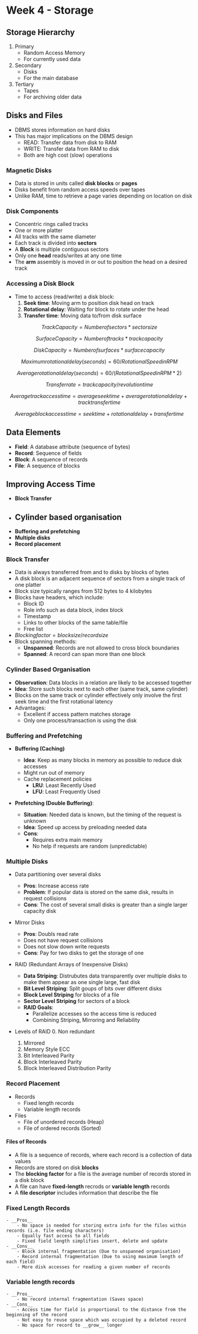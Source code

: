 # Week 4 - Storage

## Storage Hierarchy

1. Primary
    - Random Access Memory
    - For currently used data
2. Secondary
    - Disks
    - For the main database
3. Tertiary
    - Tapes
    - For archiving older data

## Disks and Files
- DBMS stores information on hard disks
- This has major implications on the DBMS design
    - READ: Transfer data from disk to RAM
    - WRITE: Transfer data from RAM to disk
    - Both are high cost (slow) operations

### Magnetic Disks
- Data is stored in units called __disk blocks__ or __pages__
- Disks benefit from random access speeds over tapes
- Unlike RAM, time to retrieve a page varies depending on location on disk

### Disk Components
- Concentric rings called tracks
- One or more platter
- All tracks with the same diameter
- Each track is divided into __sectors__
- A __Block__ is multiple contiguous sectors
- Only one __head__ reads/writes at any one time
- The __arm__ assembly is moved in or out to position the head on a desired track

### Accessing a Disk Block
- Time to access (read/write) a disk block:
    1. __Seek time__: Moving arm to position disk head on track
    2. __Rotational delay__: Waiting for block to rotate under the head
    3. __Transfer time__: Moving data to/from disk surface

$$Track Capacity = Number of sectors * sector size$$

$$Surface Capacity = Number of tracks * track capacity$$

$$Disk Capacity = Number of surfaces * surface capacity$$

$$Maximum rotational delay (seconds) = 60 / Rotational Speed in RPM$$

$$Average rotational delay (seconds) = 60 / (Rotational Speed in RPM * 2)$$

$$Transfer rate = track capacity / revolution time$$

$$Average track access time = average seek time + average rotational delay + track transfer time$$

$$Average block access time = seek time + rotational delay + transfer time$$

## Data Elements
- __Field__: A database attribute (sequence of bytes)
- __Record__: Sequence of fields
- __Block__: A sequence of records
- __File__: A sequence of blocks

## Improving Access Time
- __Block Transfer__
- __Cylinder based organisation__
    - 
- __Buffering and prefetching__
- __Multiple disks__
- __Record placement__

### Block Transfer
- Data is always transferred from and to disks by blocks of bytes
- A disk block is an adjacent sequence of sectors from a single track of one platter
- Block size typically ranges from 512 bytes to 4 kilobytes
- Blocks have headers, which include:
    - Block ID
    - Role info such as data block, index block
    - Timestamp
    - Links to other blocks of the same table/file
    - Free list
- $Blocking factor = block size / record size$
- Block spanning methods:
    - __Unspanned__: Records are not allowed to cross block boundaries
    - __Spanned__: A record can span more than one block

### Cylinder Based Organisation
- __Observation__: Data blocks in a relation are likely to be accessed together
- __Idea__: Store such blocks next to each other (same track, same cylinder)
- Blocks on the same track or cylinder effectively only involve the first seek time and the first rotational latency
- Advantages:
    - Excellent if access pattern matches storage
    - Only one process/transaction is using the disk

### Buffering and Prefetching
- __Buffering (Caching)__
    - __Idea__: Keep as many blocks in memory as possible to reduce disk accesses
    - Might run out of memory
    - Cache replacement policies
        - __LRU__: Least Recently Used
        - __LFU__: Least Frequently Used

- __Prefetching (Double Buffering)__:
    - __Situation__: Needed data is known, but the timing of the request is unknown
    - __Idea__: Speed up access by preloading needed data
    - __Cons__:
        - Requires extra main memory
        - No help if requests are random (unpredictable)


### Multiple Disks
- Data partitioning over several disks
    - __Pros__: Increase access rate
    - __Problem__: If popular data is stored on the same disk, results in request collisions
    - __Cons__: The cost of several small disks is greater than a single larger capacity disk
- Mirror Disks
    - __Pros__: Doubls read rate
    - Does not have request collisions
    - Does not slow down write requests
    - __Cons__: Pay for two disks to get the storage of one

- RAID (Redundant Arrays of Inexpensive Disks)
    - __Data Striping__: Distrubutes data transparently over multiple disks to make them appear as one single large, fast disk
    - __Bit Level Striping__: Split goups of bits over different disks
    - __Block Level Striping__ for blocks of a file
    - __Sector Level Striping__ for sectors of a block
    - __RAID Goals__:
        - Parallelize accesses so the access time is reduced
        - Combining Striping, Mirroring and Reliability
- Levels of RAID
    0. Non redundant
    1. Mirrored
    2. Memory Style ECC
    3. Bit Interleaved Parity
    4. Block Interleaved Parity
    5. Block Interleaved Distribution Parity

### Record Placement

- Records
    - Fixed length records
    - Variable length records
- Files
    - File of unordered records (Heap)
    - File of ordered records (Sorted)

#### Files of Records
- A file is a sequence of records, where each record is a collection of data values
- Records are stored on disk __blocks__
- The __blocking factor__ for a file is the average number of records stored in a disk block
- A file can have __fixed-length__ recrods or __variable length__ records
- A __file descriptor__ includes information that describe the file

### Fixed Length Records
    - __Pros__
        - No space is needed for storing extra info for the files within records (i.e. file ending characters)
        - Equally fast access to all fields
        - Fixed field length simplifies insert, delete and update
    - __Cons__
        - Block internal fragmentation (Due to unspanned organisation)
        - Record internal fragmentation (Due to using maximum length of each field)
        - More disk accesses for reading a given number of records

### Variable length records
    - __Pros__
        - No record internal fragmentation (Saves space)
    - __Cons__
        - Access time for field is proportional to the distance from the beginning of the record
        - Not easy to reuse space which was occupied by a deleted record
        - No space for record to __grow__ longer
